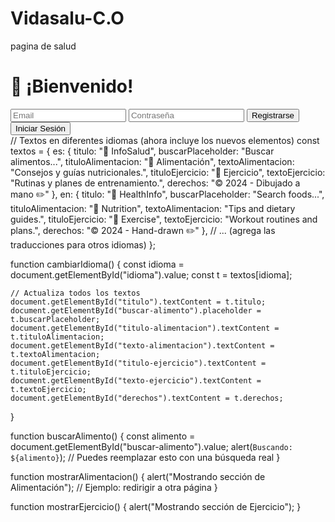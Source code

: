 # Vidasalu-C.O
pagina de salud

<!DOCTYPE html>
<html lang="es">
<head>
    <meta charset="UTF-8">
    <meta name="viewport" content="width=device-width, initial-scale=1.0">
</head>
<body>
    <div class="contenedor">
        <div class="formulario">
            <h1>👋 ¡Bienvenido!</h1>
            <input type="email" id="email" placeholder="Email">
            <input type="password" id="password" placeholder="Contraseña">
            <button onclick="registrarUsuario()">Registrarse</button>
            <button onclick="iniciarSesion()">Iniciar Sesión</button>
        </div>
    </div>
    <script src="scripts/firebase.js"></script>
    <script src="scripts/auth.js"></script>
</body>
// Textos en diferentes idiomas (ahora incluye los nuevos elementos)
const textos = {
    es: {
        titulo: "📱 InfoSalud",
        buscarPlaceholder: "Buscar alimentos...",
        tituloAlimentacion: "🍎 Alimentación",
        textoAlimentacion: "Consejos y guías nutricionales.",
        tituloEjercicio: "💪 Ejercicio",
        textoEjercicio: "Rutinas y planes de entrenamiento.",
        derechos: "© 2024 - Dibujado a mano ✏️"
    },
    en: {
        titulo: "📱 HealthInfo",
        buscarPlaceholder: "Search foods...",
        tituloAlimentacion: "🍎 Nutrition",
        textoAlimentacion: "Tips and dietary guides.",
        tituloEjercicio: "💪 Exercise",
        textoEjercicio: "Workout routines and plans.",
        derechos: "© 2024 - Hand-drawn ✏️"
    },
    // ... (agrega las traducciones para otros idiomas)
};

function cambiarIdioma() {
    const idioma = document.getElementById("idioma").value;
    const t = textos[idioma];
    
    // Actualiza todos los textos
    document.getElementById("titulo").textContent = t.titulo;
    document.getElementById("buscar-alimento").placeholder = t.buscarPlaceholder;
    document.getElementById("titulo-alimentacion").textContent = t.tituloAlimentacion;
    document.getElementById("texto-alimentacion").textContent = t.textoAlimentacion;
    document.getElementById("titulo-ejercicio").textContent = t.tituloEjercicio;
    document.getElementById("texto-ejercicio").textContent = t.textoEjercicio;
    document.getElementById("derechos").textContent = t.derechos;
}

function buscarAlimento() {
    const alimento = document.getElementById("buscar-alimento").value;
    alert(`Buscando: ${alimento}`); // Puedes reemplazar esto con una búsqueda real
}

function mostrarAlimentacion() {
    alert("Mostrando sección de Alimentación"); // Ejemplo: redirigir a otra página
}

function mostrarEjercicio() {
    alert("Mostrando sección de Ejercicio");
}
